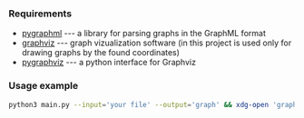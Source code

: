 ### Requirements
- [pygraphml](http://graphml.graphdrawing.org/) --- a library for parsing graphs in the GraphML format
- [graphviz](https://graphviz.org/) --- graph vizualization software (in this project is used only for drawing graphs by the found coordinates)
- [pygraphviz](https://pygraphviz.github.io/) --- a python interface for Graphviz

### Usage example

```sh
python3 main.py --input='your file' --output='graph' && xdg-open 'graph.png'
```
